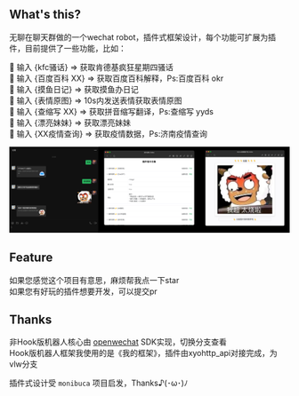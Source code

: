 ## What's this?

无聊在聊天群做的一个wechat robot，插件式框架设计，每个功能可扩展为插件，目前提供了一些功能，比如：

🚀 输入 {kfc骚话} => 获取肯德基疯狂星期四骚话  
🚀 输入 {百度百科 XX} => 获取百度百科解释，Ps:百度百科 okr  
🚀 输入 {摸鱼日记} => 获取摸鱼办日记  
🚀 输入 {表情原图} => 10s内发送表情获取表情原图  
🚀 输入 {查缩写 XX} => 获取拼音缩写翻译，Ps:查缩写 yyds  
🚀 输入 {漂亮妹妹} => 获取漂亮妹妹  
🚀 输入 {XX疫情查询} => 获取疫情数据，Ps:济南疫情查询  

![img](https://github.com/yqchilde/wxbot/blob/vlw/docs/screenshots.jpg)

## Feature

如果您感觉这个项目有意思，麻烦帮我点一下star  
如果您有好玩的插件想要开发，可以提交pr

## Thanks

非Hook版机器人核心由 [openwechat](https://github.com/eatmoreapple/openwechat) SDK实现，切换分支查看    
Hook版机器人框架我使用的是《我的框架》，插件由xyohttp_api对接完成，为vlw分支

插件式设计受 `monibuca` 项目启发，Thanks♪(･ω･)ﾉ
